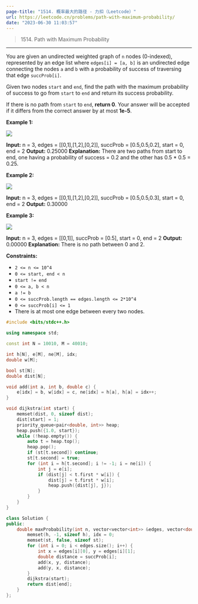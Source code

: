 ```yaml
---
page-title: "1514. 概率最大的路径 - 力扣（Leetcode）"
url: https://leetcode.cn/problems/path-with-maximum-probability/
date: "2023-06-30 11:03:57"
---
```


> 1514\. Path with Maximum Probability

---

You are given an undirected weighted graph of `n` nodes (0-indexed), represented by an edge list where `edges[i] = [a, b]` is an undirected edge connecting the nodes `a` and `b` with a probability of success of traversing that edge `succProb[i]`.

Given two nodes `start` and `end`, find the path with the maximum probability of success to go from `start` to `end` and return its success probability.

If there is no path from `start` to `end`, **return 0**. Your answer will be accepted if it differs from the correct answer by at most **1e-5**.

**Example 1:**

**![](https://assets.leetcode.com/uploads/2019/09/20/1558_ex1.png)**

**Input:** n = 3, edges = \[\[0,1\],\[1,2\],\[0,2\]\], succProb = \[0.5,0.5,0.2\], start = 0, end = 2
**Output:** 0.25000
**Explanation:** There are two paths from start to end, one having a probability of success = 0.2 and the other has 0.5 \* 0.5 = 0.25.

**Example 2:**

**![](https://assets.leetcode.com/uploads/2019/09/20/1558_ex2.png)**

**Input:** n = 3, edges = \[\[0,1\],\[1,2\],\[0,2\]\], succProb = \[0.5,0.5,0.3\], start = 0, end = 2
**Output:** 0.30000

**Example 3:**

**![](https://assets.leetcode.com/uploads/2019/09/20/1558_ex3.png)**

**Input:** n = 3, edges = \[\[0,1\]\], succProb = \[0.5\], start = 0, end = 2
**Output:** 0.00000
**Explanation:** There is no path between 0 and 2.

**Constraints:**

-   `2 <= n <= 10^4`
-   `0 <= start, end < n`
-   `start != end`
-   `0 <= a, b < n`
-   `a != b`
-   `0 <= succProb.length == edges.length <= 2*10^4`
-   `0 <= succProb[i] <= 1`
-   There is at most one edge between every two nodes.
```cpp
#include <bits/stdc++.h>

using namespace std;

const int N = 10010, M = 40010;

int h[N], e[M], ne[M], idx;
double w[M];

bool st[N];
double dist[N];

void add(int a, int b, double c) {
    e[idx] = b, w[idx] = c, ne[idx] = h[a], h[a] = idx++;
}

void dijkstra(int start) {
    memset(dist, 0, sizeof dist);
    dist[start] = 1;
    priority_queue<pair<double, int>> heap;
    heap.push({1.0, start});
    while (!heap.empty()) {
        auto t = heap.top();
        heap.pop();
        if (st[t.second]) continue;
        st[t.second] = true;
        for (int i = h[t.second]; i != -1; i = ne[i]) {
            int j = e[i];
            if (dist[j] < t.first * w[i]) {
                dist[j] = t.first * w[i];
                heap.push({dist[j], j});
            }
        }
    }
}

class Solution {
public:
    double maxProbability(int n, vector<vector<int>> &edges, vector<double> &succProb, int start, int end) {
        memset(h, -1, sizeof h), idx = 0;
        memset(st, false, sizeof st);
        for (int i = 0; i < edges.size(); i++) {
            int x = edges[i][0], y = edges[i][1];
            double distance = succProb[i];
            add(x, y, distance);
            add(y, x, distance);
        }
        dijkstra(start);
        return dist[end];
    }
};
```